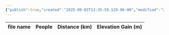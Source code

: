 ```yaml
---
{"publish":true,"created":"2025-09-03T13:35:59.529-06:00","modified":"2025-09-03T14:52:23.338-06:00","published":"2025-09-03T14:52:23.338-06:00","tags":["route"],"cssclasses":"","elevation":null,"region":"Banff","location":null,"DWYT":"Shoulder season","Kane":null,"completed":true}
---
```



| file name | People | Distance (km) | Elevation Gain (m) |
| --------- | ------ | ------------- | ------------------ |